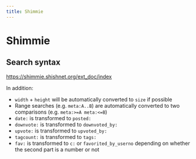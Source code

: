 ```yaml
---
title: Shimmie
---
```



# Shimmie

## Search syntax

<https://shimmie.shishnet.org/ext_doc/index>

In addition:
* `width` + `height` will be automatically converted to `size` if possible
* Range searches (e.g. `meta:A..B`) are automatically converted to two comparisons (e.g. `meta:>=A meta:<=B`)
* `date:` is transformed to `posted:`
* `downvote:` is transformed to `downvoted_by:`
* `upvote:` is transformed to `upvoted_by:`
* `tagcount:` is transformed to `tags:`
* `fav:` is transformed to `c:` or `favorited_by_userno` depending on whether the second part is a number or not